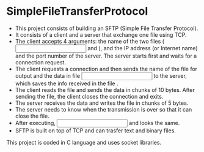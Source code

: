 # SimpleFileTransferProtocol

- This project consists of building an SFTP (Simple File Transfer Protocol). 
- It consists of a client and a server that exchange one file using TCP. 
- The client accepts 4 arguments: the name of the two files (<input> and <output>), and the IP address (or Internet name) 
and the port number of the server. The server starts first and waits for a connection request. 
- The client requests a connection and then sends the name of the file <output> for output and the data in file <input> 
to the server, which saves the info received in the file <output>. 
- The client reads the file and sends the data in chunks of 10 bytes. After sending the file, the client closes the 
connection and exits. 
- The server receives the data and writes the file in chunks of 5 bytes.
- The server needs to know when the transmission is over so that it can close the file. 
- After executing, <input> and <output> looks the same. 
- SFTP is built on top of TCP and can trasfer text and binary files. 

This project is coded in C language and uses socket libraries.


